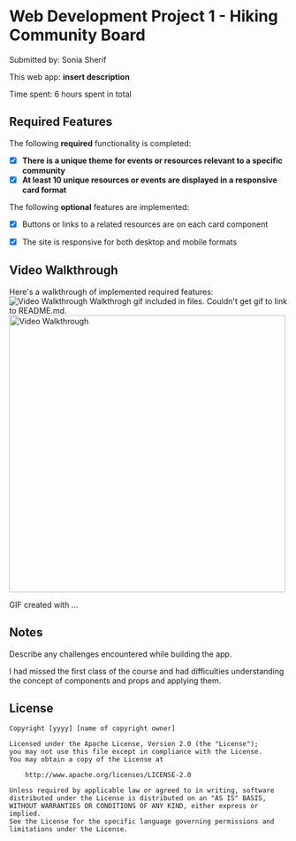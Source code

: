 # Web Development Project 1 - Hiking Community Board

Submitted by: Sonia Sherif

This web app: **insert description**

Time spent: 6 hours spent in total

## Required Features

The following **required** functionality is completed:

- [X] **There is a unique theme for events or resources relevant to a specific community**
- [X] **At least 10 unique resources or events are displayed in a responsive card format**

The following **optional** features are implemented:

- [X] Buttons or links to a related resources are on each card component
- [X] The site is responsive for both desktop and mobile formats



## Video Walkthrough

Here's a walkthrough of implemented required features:
![Video Walkthrough](https://i.imgur.com/6gSuGF5.gif)
Walkthrogh gif included in files. Couldn't get gif to link to README.md.
<img src='https://i.imgur.com/6gSuGF5.gif' title='Video Walkthrough' width= 500px alt='Video Walkthrough' />

<!-- Replace this with whatever GIF tool you used! -->
GIF created with ...  
<!-- Recommended tools:
[Kap](https://getkap.co/) for macOS
[ScreenToGif](https://www.screentogif.com/) for Windows
[peek](https://github.com/phw/peek) for Linux. -->

## Notes

Describe any challenges encountered while building the app.

I had missed the first class of the course and had difficulties understanding the concept of components and props and applying them.
## License

    Copyright [yyyy] [name of copyright owner]

    Licensed under the Apache License, Version 2.0 (the "License");
    you may not use this file except in compliance with the License.
    You may obtain a copy of the License at

        http://www.apache.org/licenses/LICENSE-2.0

    Unless required by applicable law or agreed to in writing, software
    distributed under the License is distributed on an "AS IS" BASIS,
    WITHOUT WARRANTIES OR CONDITIONS OF ANY KIND, either express or implied.
    See the License for the specific language governing permissions and
    limitations under the License.